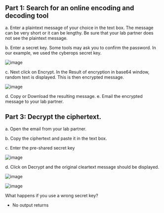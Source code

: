 ## Part 1: Search for an online encoding and decoding tool
a. Enter a plaintext message of your choice in the text box. The message can be very short or it can be
lengthy. Be sure that your lab partner does not see the plaintext message.

b. Enter a secret key. Some tools may ask you to confirm the password. In our example, we used the
cyberops secret key.

![image](https://github.com/Akhilkj123/CyberOps/assets/65653010/45518c0c-d8f9-4453-900d-aab037059272)

c. Next click on Encrypt.
In the Result of encryption in base64 window, random text is displayed. This is then encrypted message.

![image](https://github.com/Akhilkj123/CyberOps/assets/65653010/8575f6ee-0e03-4e35-80f2-22dbcf428dfc)

d. Copy or Download the resulting message.
e. Email the encrypted message to your lab partner.

## Part 3: Decrypt the ciphertext.
a. Open the email from your lab partner.

b. Copy the ciphertext and paste it in the text box. 

c. Enter the pre-shared secret key

![image](https://github.com/Akhilkj123/CyberOps/assets/65653010/ad3bed80-2771-4a68-869e-a8f5c4874650)

d. Click on Decrypt and the original cleartext message should be displayed.

![image](https://github.com/Akhilkj123/CyberOps/assets/65653010/dfacfe7d-e4cd-4ad2-9fdd-9ac5ddff3b0a)

![image](https://github.com/Akhilkj123/CyberOps/assets/65653010/eabd3c02-bced-4aaa-aea7-0347ac25b070)

What happens if you use a wrong secret key?
- No output returns

